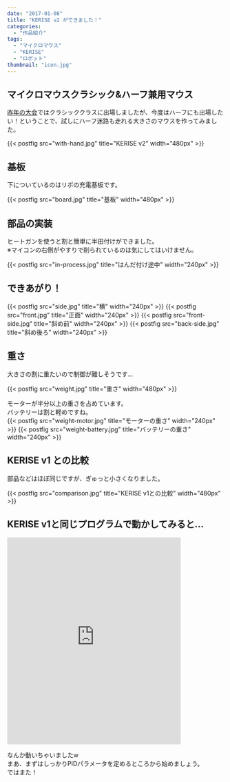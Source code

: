 ```yaml
---
date: "2017-01-08"
title: "KERISE v2 ができました！"
categories:
  - "作品紹介"
tags:
  - "マイクロマウス"
  - "KERISE"
  - "ロボット"
thumbnail: "icon.jpg"
---
```


## マイクロマウスクラシック&ハーフ兼用マウス

[昨年の大会](/posts/2016-11-21-micromouse2016/)ではクラシッククラスに出場しましたが、今度はハーフにも出場したい！ということで、試しにハーフ迷路も走れる大きさのマウスを作ってみました。

{{< postfig src="with-hand.jpg" title="KERISE v2" width="480px" >}}

<!--more-->

## 基板

下についているのはリポの充電基板です。

{{< postfig src="board.jpg" title="基板" width="480px" >}}

## 部品の実装

ヒートガンを使うと割と簡単に半田付けができました。  
※マイコンの右側がやすりで削られているのは気にしてはいけません。

{{< postfig src="in-process.jpg" title="はんだ付け途中" width="240px" >}}

## できあがり！

{{< postfig src="side.jpg" title="横" width="240px" >}}
{{< postfig src="front.jpg" title="正面" width="240px" >}}
{{< postfig src="front-side.jpg" title="斜め前" width="240px" >}}
{{< postfig src="back-side.jpg" title="斜め後ろ" width="240px" >}}

## 重さ

大きさの割に重たいので制御が難しそうです...

{{< postfig src="weight.jpg" title="重さ" width="480px" >}}

モーターが半分以上の重さを占めています。  
バッテリーは割と軽めですね。  
{{< postfig src="weight-motor.jpg" title="モーターの重さ" width="240px" >}}
{{< postfig src="weight-battery.jpg" title="バッテリーの重さ" width="240px" >}}

## KERISE v1 との比較

部品などはほぼ同じですが、ぎゅっと小さくなりました。

{{< postfig src="comparison.jpg" title="KERISE v1との比較" width="480px" >}}

## KERISE v1と同じプログラムで動かしてみると...

<div class="video"><iframe width="80%" height="480" src="https://www.youtube.com/embed/WoN3yYOAlUc" frameborder="0" allowfullscreen></iframe></div>

なんか動いちゃいましたw  
まあ、まずはしっかりPIDパラメータを定めるところから始めましょう。  
ではまた！
